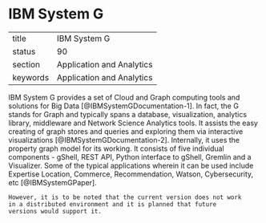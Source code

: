 # IBM System G


|          |                           |
| -------- | ------------------------- |
| title    | IBM System G              | 
| status   | 90                        |
| section  | Application and Analytics |
| keywords | Application and Analytics |



IBM System G provides a set of Cloud and Graph computing tools and
solutions for Big Data [@IBMSystemGDocumentation-1].  In fact, the
G stands for Graph and typically spans a database, visualization,
analytics library, middleware and Network Science Analytics tools.  It
assists the easy creating of graph stores and queries and exploring
them via interactive visualizations [@IBMSystemGDocumentation-2].
Internally, it uses the property graph model for its working.  It
consists of five individual components - gShell, REST API, Python
interface to gShell, Gremlin and a Visualizer.  Some of the typical
applications wherein it can be used include Expertise Location,
Commerce, Recommendation, Watson, Cybersecurity,
etc [@IBMSystemGPaper].

    However, it is to be noted that the current version does not work
    in a distributed environment and it is planned that future
    versions would support it.
    
